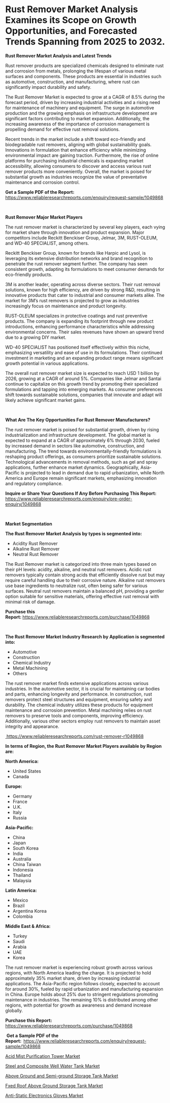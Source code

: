 <p><h1>Rust Remover Market Analysis Examines its Scope on Growth Opportunities, and Forecasted Trends Spanning from 2025 to 2032.</h1></p><p><strong>Rust Remover Market Analysis and Latest Trends</strong></p>
<p><p>Rust remover products are specialized chemicals designed to eliminate rust and corrosion from metals, prolonging the lifespan of various metal surfaces and components. These products are essential in industries such as automotive, construction, and manufacturing, where rust can significantly impact durability and safety.</p><p>The Rust Remover Market is expected to grow at a CAGR of 8.5% during the forecast period, driven by increasing industrial activities and a rising need for maintenance of machinery and equipment. The surge in automotive production and the growing emphasis on infrastructure development are significant factors contributing to market expansion. Additionally, the increasing awareness of the importance of corrosion management is propelling demand for effective rust removal solutions.</p><p>Recent trends in the market include a shift toward eco-friendly and biodegradable rust removers, aligning with global sustainability goals. Innovations in formulation that enhance efficiency while minimizing environmental impact are gaining traction. Furthermore, the rise of online platforms for purchasing industrial chemicals is expanding market accessibility, allowing consumers to discover and access various rust remover products more conveniently. Overall, the market is poised for substantial growth as industries recognize the value of preventative maintenance and corrosion control.</p></p>
<p><strong>Get a Sample PDF of the Report:&nbsp;</strong> <a href="https://www.reliableresearchreports.com/enquiry/request-sample/1049868?utm_campaign=3545&utm_medium=2&utm_source=Github&utm_content=ia&utm_term=01042025&utm_id=rust-remover">https://www.reliableresearchreports.com/enquiry/request-sample/1049868</a></p>
<p>&nbsp;</p>
<p><strong>Rust Remover Major Market Players</strong></p>
<p><p>The rust remover market is characterized by several key players, each vying for market share through innovation and product expansion. Major competitors include Reckitt Benckiser Group, Jelmar, 3M, RUST-OLEUM, and WD-40 SPECIALIST, among others. </p><p>Reckitt Benckiser Group, known for brands like Harpic and Lysol, is leveraging its extensive distribution networks and brand recognition to penetrate the rust remover segment further. The company has seen consistent growth, adapting its formulations to meet consumer demands for eco-friendly products. </p><p>3M is another leader, operating across diverse sectors. Their rust removal solutions, known for high efficiency, are driven by strong R&D, resulting in innovative products that cater to industrial and consumer markets alike. The market for 3M’s rust removers is projected to grow as industries increasingly focus on maintenance and product longevity.</p><p>RUST-OLEUM specializes in protective coatings and rust preventive products. The company is expanding its footprint through new product introductions, enhancing performance characteristics while addressing environmental concerns. Their sales revenues have shown an upward trend due to a growing DIY market.</p><p>WD-40 SPECIALIST has positioned itself effectively within this niche, emphasizing versatility and ease of use in its formulations. Their continued investment in marketing and an expanding product range means significant growth potential in various applications.</p><p>The overall rust remover market size is expected to reach USD 1 billion by 2026, growing at a CAGR of around 5%. Companies like Jelmar and Santai continue to capitalize on this growth trend by promoting their specialized formulations and tapping into emerging markets. As consumer preferences shift towards sustainable solutions, companies that innovate and adapt will likely achieve significant market gains.</p></p>
<p>&nbsp;</p>
<p><strong>What Are The Key Opportunities For Rust Remover Manufacturers?</strong></p>
<p><p>The rust remover market is poised for substantial growth, driven by rising industrialization and infrastructure development. The global market is expected to expand at a CAGR of approximately 6% through 2030, fueled by increased demand in sectors like automotive, construction, and manufacturing. The trend towards environmentally-friendly formulations is reshaping product offerings, as consumers prioritize sustainable solutions. Technological advancements in removal methods, such as gel and spray applications, further enhance market dynamics. Geographically, Asia-Pacific is projected to lead in demand due to rapid urbanization, while North America and Europe remain significant markets, emphasizing innovation and regulatory compliance.</p></p>
<p><strong>Inquire or Share Your Questions If Any Before Purchasing This Report:</strong> <a href="https://www.reliableresearchreports.com/enquiry/pre-order-enquiry/1049868?utm_campaign=3545&utm_medium=2&utm_source=Github&utm_content=ia&utm_term=01042025&utm_id=rust-remover">https://www.reliableresearchreports.com/enquiry/pre-order-enquiry/1049868</a></p>
<p>&nbsp;</p>
<p><strong>Market Segmentation</strong></p>
<p><strong>The Rust Remover Market Analysis by types is segmented into:</strong></p>
<p><ul><li>Acidity Rust Remover</li><li>Alkaline Rust Remover</li><li>Neutral Rust Remover</li></ul></p>
<p><p>The Rust Remover market is categorized into three main types based on their pH levels: acidity, alkaline, and neutral rust removers. Acidic rust removers typically contain strong acids that efficiently dissolve rust but may require careful handling due to their corrosive nature. Alkaline rust removers use base ingredients to neutralize rust, often being safer for various surfaces. Neutral rust removers maintain a balanced pH, providing a gentler option suitable for sensitive materials, offering effective rust removal with minimal risk of damage.</p></p>
<p><strong>Purchase this Report:&nbsp;</strong><a href="https://www.reliableresearchreports.com/purchase/1049868?utm_campaign=3545&utm_medium=2&utm_source=Github&utm_content=ia&utm_term=01042025&utm_id=rust-remover">https://www.reliableresearchreports.com/purchase/1049868</a></p>
<p>&nbsp;</p>
<p><strong>The Rust Remover Market Industry Research by Application is segmented into:</strong></p>
<p><ul><li>Automotive</li><li>Construction</li><li>Chemical Industry</li><li>Metal Machining</li><li>Others</li></ul></p>
<p><p>The rust remover market finds extensive applications across various industries. In the automotive sector, it is crucial for maintaining car bodies and parts, enhancing longevity and performance. In construction, rust removers protect steel structures and equipment, ensuring safety and durability. The chemical industry utilizes these products for equipment maintenance and corrosion prevention. Metal machining relies on rust removers to preserve tools and components, improving efficiency. Additionally, various other sectors employ rust removers to maintain asset integrity and appearance.</p></p>
<p><a href="https://www.reliableresearchreports.com/rust-remover-r1049868?utm_campaign=3545&utm_medium=2&utm_source=Github&utm_content=ia&utm_term=01042025&utm_id=rust-remover">&nbsp;https://www.reliableresearchreports.com/rust-remover-r1049868</a></p>
<p><strong>In terms of Region, the Rust Remover Market Players available by Region are:</strong></p>
<p>
    <p> <strong> North America: </strong>
        <ul>
            <li>United States</li>
            <li>Canada</li>
        </ul>
        </p> 
    <p> <strong> Europe: </strong>
        <ul>
            <li>Germany</li>
            <li>France</li>
            <li>U.K.</li>
            <li>Italy</li>
            <li>Russia</li>
        </ul>
        </p> 
    <p> <strong> Asia-Pacific: </strong>
        <ul>
            <li>China</li>
            <li>Japan</li>
            <li>South Korea</li>
            <li>India</li>
            <li>Australia</li>
            <li>China Taiwan</li>
            <li>Indonesia</li>
            <li>Thailand</li>
            <li>Malaysia</li>
        </ul>
        </p> 
    <p> <strong> Latin America: </strong>
        <ul>
            <li>Mexico</li>
            <li>Brazil</li>
            <li>Argentina Korea</li>
            <li>Colombia</li>
        </ul>
        </p> 
    <p> <strong> Middle East & Africa: </strong>
        <ul>
            <li>Turkey</li>
            <li>Saudi</li>
            <li>Arabia</li>
            <li>UAE</li>
            <li>Korea</li>
        </ul>
    </p>
    </p>
<p><p>The rust remover market is experiencing robust growth across various regions, with North America leading the charge. It is projected to hold approximately 35% market share, driven by increasing industrial applications. The Asia-Pacific region follows closely, expected to account for around 30%, fueled by rapid urbanization and manufacturing expansion in China. Europe holds about 25% due to stringent regulations promoting maintenance in industries. The remaining 10% is distributed among other regions, with potential for growth as awareness and demand increase globally.</p></p>
<p><strong>Purchase this Report: </strong><a href="https://www.reliableresearchreports.com/purchase/1049868?utm_campaign=3545&utm_medium=2&utm_source=Github&utm_content=ia&utm_term=01042025&utm_id=rust-remover">https://www.reliableresearchreports.com/purchase/1049868</a></p>
<p>&nbsp;<strong>Get a Sample PDF of the Report:&nbsp;&nbsp;</strong><a href="https://www.reliableresearchreports.com/enquiry/request-sample/1049868?utm_campaign=3545&utm_medium=2&utm_source=Github&utm_content=ia&utm_term=01042025&utm_id=rust-remover">https://www.reliableresearchreports.com/enquiry/request-sample/1049868</a></p>
<p><strong></strong></p>
<p><p><a href="https://www.linkedin.com/pulse/industry-analysis-technological-advancements-acid-mist-purification-1fqzf?utm_campaign=3545&utm_medium=2&utm_source=Github&utm_content=ia&utm_term=01042025&utm_id=rust-remover">Acid Mist Purification Tower Market</a></p><p><a href="https://www.linkedin.com/pulse/unlocking-insights-steel-composite-well-water-tank-market-o1ndc?utm_campaign=3545&utm_medium=2&utm_source=Github&utm_content=ia&utm_term=01042025&utm_id=rust-remover">Steel and Composite Well Water Tank Market</a></p><p><a href="https://www.linkedin.com/pulse/exploring-above-ground-semi-ground-storage-tank-market-ogcvc?utm_campaign=3545&utm_medium=2&utm_source=Github&utm_content=ia&utm_term=01042025&utm_id=rust-remover">Above Ground and Semi-ground Storage Tank Market</a></p><p><a href="https://www.linkedin.com/pulse/global-fxed-roof-above-ground-storage-tank-51-cagr-forecast-2025-lhj4c?utm_campaign=3545&utm_medium=2&utm_source=Github&utm_content=ia&utm_term=01042025&utm_id=rust-remover">Fxed Roof Above Ground Storage Tank Market</a></p><p><a href="https://www.linkedin.com/pulse/foreign-opportunities-market-dynamics-anti-static-electronics-mjznf?utm_campaign=3545&utm_medium=2&utm_source=Github&utm_content=ia&utm_term=01042025&utm_id=rust-remover">Anti-Static Electronics Gloves Market</a></p></p>